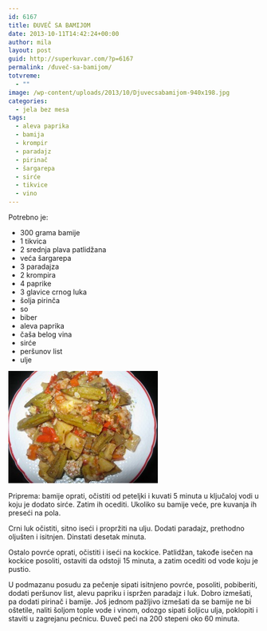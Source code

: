 ```yaml
---
id: 6167
title: ĐUVEČ SA BAMIJOM
date: 2013-10-11T14:42:24+00:00
author: mila
layout: post
guid: http://superkuvar.com/?p=6167
permalink: /đuveč-sa-bamijom/
totvreme:
  - ""
image: /wp-content/uploads/2013/10/Djuvecsabamijom-940x198.jpg
categories:
  - jela bez mesa
tags:
  - aleva paprika
  - bamija
  - krompir
  - paradajz
  - pirinač
  - šargarepa
  - sirće
  - tikvice
  - vino
---
```

Potrebno je:

  * 300 grama bamije
  * 1 tikvica
  * 2 srednja plava patlidžana
  * veća šargarepa
  * 3 paradajza
  * 2 krompira
  * 4 paprike
  * 3 glavice crnog luka
  * šolja pirinča
  * so
  * biber
  * aleva paprika
  * čaša belog vina
  * sirće
  * peršunov list
  * ulje

[<img class="alignnone size-medium wp-image-6168" src="/wp-content/uploads/2013/10/Djuvecsabamijom-300x225.jpg" alt="Djuvecsabamijom" width="300" height="225" />](/wp-content/uploads/2013/10/Djuvecsabamijom.jpg)

Priprema: bamije oprati, očistiti od peteljki i kuvati 5 minuta u ključaloj vodi u koju je dodato sirće. Zatim ih ocediti. Ukoliko su bamije veće, pre kuvanja ih preseći na pola.

Crni luk očistiti, sitno iseći i propržiti na ulju. Dodati paradajz, prethodno oljušten i isitnjen. Dinstati desetak minuta.

Ostalo povrće oprati, očistiti i iseći na kockice. Patlidžan, takođe isečen na kockice posoliti, ostaviti da odstoji 15 minuta, a zatim ocediti od vode koju je pustio.

U podmazanu posudu za pečenje sipati isitnjeno povrće, posoliti, pobiberiti, dodati peršunov list, alevu papriku i ispržen paradajz i luk. Dobro izmešati, pa dodati pirinač i bamije. Još jednom pažljivo izmešati da se bamije ne bi oštetile, naliti šoljom tople vode i vinom, odozgo sipati šoljicu ulja, poklopiti i staviti u zagrejanu pećnicu. Đuveč peći na 200 stepeni oko 60 minuta.